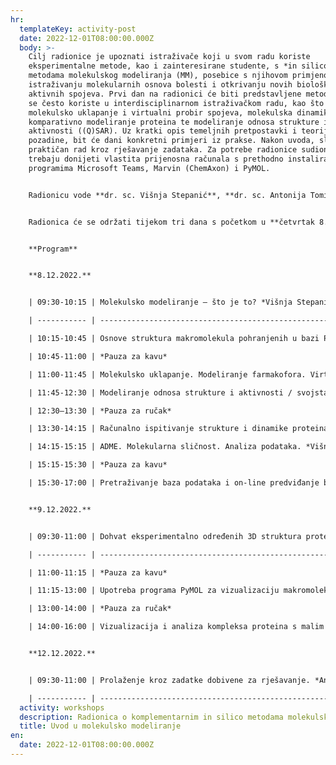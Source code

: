 ```yaml
---
hr:
  templateKey: activity-post
  date: 2022-12-01T08:00:00.000Z
  body: >-
    Cilj radionice je upoznati istraživače koji u svom radu koriste
    eksperimentalne metode, kao i zainteresirane studente, s *in silico*
    metodama molekulskog modeliranja (MM), posebice s njihovom primjenom u
    istraživanju molekularnih osnova bolesti i otkrivanju novih biološki
    aktivnih spojeva. Prvi dan na radionici će biti predstavljene metode MM koje
    se često koriste u interdisciplinarnom istraživačkom radu, kao što su
    molekulsko uklapanje i virtualni probir spojeva, molekulska dinamika,
    komparativno modeliranje proteina te modeliranje odnosa strukture i
    aktivnosti ((Q)SAR). Uz kratki opis temeljnih pretpostavki i teorijske
    pozadine, bit će dani konkretni primjeri iz prakse. Nakon uvoda, slijedi
    praktičan rad kroz rješavanje zadataka. Za potrebe radionice sudionici
    trebaju donijeti vlastita prijenosna računala s prethodno instaliranim
    programima Microsoft Teams, Marvin (ChemAxon) i PyMOL.


    Radionicu vode **dr. sc. Višnja Stepanić**, **dr. sc. Antonija Tomić** i **prof. dr. sc. Sanja Tomić** s Instituta Ruđer Bošković.


    Radionica će se održati tijekom tri dana s početkom u **četvrtak 8. prosinca u 9:30 h.** Prva dva dana održat će se uživo u dvorani Ivana Supeka (I. krilo) na Institutu Ruđer Bošković, a u ponedjeljak 12. prosinca on-line preko aplikacije Microsoft Teams. Ukoliko se epidemiološka situacija pogorša, radionica će se u cijelosti održati on-line.


    **Program**


    **8.12.2022.**


    | 09:30-10:15 | Molekulsko modeliranje – što je to? *Višnja Stepanić*                                                |

    | ----------- | ---------------------------------------------------------------------------------------------------- |

    | 10:15-10:45 | Osnove struktura makromolekula pohranjenih u bazi PDB. *Sanja Tomić*                                 |

    | 10:45-11:00 | *Pauza za kavu*                                                                                      |

    | 11:00-11:45 | Molekulsko uklapanje. Modeliranje farmakofora. Virtualni probir aktivnih molekula. *Višnja Stepanić* |

    | 11:45-12:30 | Modeliranje odnosa strukture i aktivnosti / svojstava. Kvantitativni modeli. 1D-4D. *Sanja Tomić*    |

    | 12:30–13:30 | *Pauza za ručak*                                                                                     |

    | 13:30-14:15 | Računalno ispitivanje strukture i dinamike proteina. Osnove molekulske dinamike. *Sanja Tomić*       |

    | 14:15-15:15 | ADME. Molekularna sličnost. Analiza podataka. *Višnja Stepanić*                                      |

    | 15:15-15:30 | *Pauza za kavu*                                                                                      |

    | 15:30-17:00 | Pretraživanje baza podataka i on-line predviđanje bioloških aktivnosti. *Višnja Stepanić*            |


    **9.12.2022.**


    | 09:30-11:00 | Dohvat eksperimentalno određenih 3D struktura proteina/DNA preko interneta. Vizualizacija makromolekula *on-line*. *Antonija Tomić* |

    | ----------- | ----------------------------------------------------------------------------------------------------------------------------------- |

    | 11:00-11:15 | *Pauza za kavu*                                                                                                                     |

    | 11:15-13:00 | Upotreba programa PyMOL za vizualizaciju makromolekula i njihovih kompleksa. *Antonija Tomić*                                       |

    | 13:00-14:00 | *Pauza za ručak*                                                                                                                    |

    | 14:00-16:00 | Vizualizacija i analiza kompleksa proteina s malim molekulama. Molekulsko uklapanje. *Višnja Stepanić*                              |


    **12.12.2022.**


    | 09:30-11:00 | Prolaženje kroz zadatke dobivene za rješavanje. *Antonija i Višnja*                                                       |

    | ----------- | ------------------------------------------------------------------------------------------------------------------------- |
  activity: workshops
  description: Radionica o komplementarnim in silico metodama molekulskog modeliranja
  title: Uvod u molekulsko modeliranje
en:
  date: 2022-12-01T08:00:00.000Z
---
```


